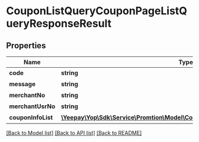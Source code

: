 # CouponListQueryCouponPageListQueryResponseResult

## Properties
Name | Type | Description | Notes
------------ | ------------- | ------------- | -------------
**code** | **string** | 响应码 | [optional] 
**message** | **string** | 响应描述 | [optional] 
**merchantNo** | **string** | 商户编号 | [optional] 
**merchantUsrNo** | **string** | 用户标识 | [optional] 
**couponInfoList** | [**\Yeepay\Yop\Sdk\Service\Promtion\Model\CouponListQueryCouponQueryInfoResult[]**](CouponListQueryCouponQueryInfoResult.md) | 优惠券列表 | [optional] 

[[Back to Model list]](../README.md#documentation-for-models) [[Back to API list]](../README.md#documentation-for-api-endpoints) [[Back to README]](../README.md)


